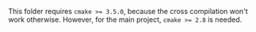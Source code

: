 This folder requires `cmake >= 3.5.0`, because the cross compilation won't work otherwise. However, for the main project, `cmake >= 2.8` is needed.

